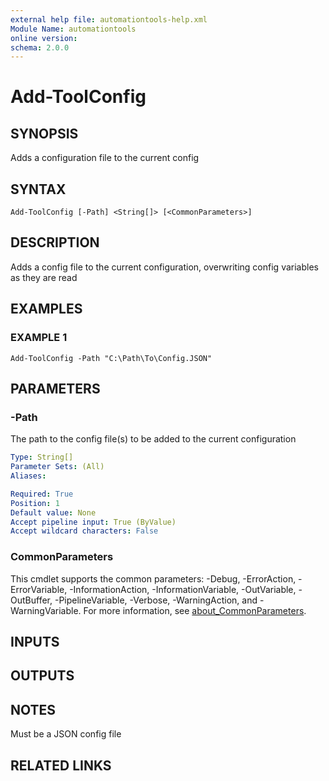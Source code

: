 ```yaml
---
external help file: automationtools-help.xml
Module Name: automationtools
online version:
schema: 2.0.0
---
```


# Add-ToolConfig

## SYNOPSIS
Adds a configuration file to the current config

## SYNTAX

```
Add-ToolConfig [-Path] <String[]> [<CommonParameters>]
```

## DESCRIPTION
Adds a config file to the current configuration, overwriting config variables as they are read

## EXAMPLES

### EXAMPLE 1
```
Add-ToolConfig -Path "C:\Path\To\Config.JSON"
```

## PARAMETERS

### -Path
The path to the config file(s) to be added to the current configuration

```yaml
Type: String[]
Parameter Sets: (All)
Aliases:

Required: True
Position: 1
Default value: None
Accept pipeline input: True (ByValue)
Accept wildcard characters: False
```

### CommonParameters
This cmdlet supports the common parameters: -Debug, -ErrorAction, -ErrorVariable, -InformationAction, -InformationVariable, -OutVariable, -OutBuffer, -PipelineVariable, -Verbose, -WarningAction, and -WarningVariable. For more information, see [about_CommonParameters](http://go.microsoft.com/fwlink/?LinkID=113216).

## INPUTS

## OUTPUTS

## NOTES
Must be a JSON config file

## RELATED LINKS
